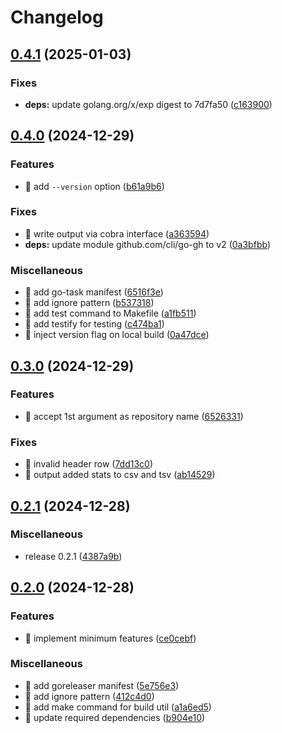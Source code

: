 # Changelog

## [0.4.1](https://github.com/shufo/gh-issue-stats/compare/v0.4.0...v0.4.1) (2025-01-03)


### Fixes

* **deps:** update golang.org/x/exp digest to 7d7fa50 ([c163900](https://github.com/shufo/gh-issue-stats/commit/c1639007f6f80bdace19dcbc9bccfb12c7d66726))

## [0.4.0](https://github.com/shufo/gh-issue-stats/compare/v0.3.0...v0.4.0) (2024-12-29)


### Features

* 🎸 add `--version` option ([b61a9b6](https://github.com/shufo/gh-issue-stats/commit/b61a9b6d80232a6600b8616136edfa280dbe56d6))


### Fixes

* 🐛 write output via cobra interface ([a363594](https://github.com/shufo/gh-issue-stats/commit/a36359492ea8943eb1137134257184b26fda1ab4))
* **deps:** update module github.com/cli/go-gh to v2 ([0a3bfbb](https://github.com/shufo/gh-issue-stats/commit/0a3bfbbfbdf2606f7ee8ae72911d64bc2bdc9c80))


### Miscellaneous

* 🤖 add go-task manifest ([6516f3e](https://github.com/shufo/gh-issue-stats/commit/6516f3e822b5e9436ff3bcbbeaa571e62c0c61d6))
* 🤖 add ignore pattern ([b537318](https://github.com/shufo/gh-issue-stats/commit/b537318c25a075bb8fcc6a04de915facec1b235c))
* 🤖 add test command to Makefile ([a1fb511](https://github.com/shufo/gh-issue-stats/commit/a1fb511245ee02c38d599976b4407337114d5319))
* 🤖 add testify for testing ([c474ba1](https://github.com/shufo/gh-issue-stats/commit/c474ba10d341b0b909500894dcdc75adf3e1ed25))
* 🤖 inject version flag on local build ([0a47dce](https://github.com/shufo/gh-issue-stats/commit/0a47dce5934f9399a2f20da8c7c93a6f320ef287))

## [0.3.0](https://github.com/shufo/gh-issue-stats/compare/v0.2.1...v0.3.0) (2024-12-29)


### Features

* 🎸 accept 1st argument as repository name ([6526331](https://github.com/shufo/gh-issue-stats/commit/6526331805f578ba141929ee5abcb4d99c262cda))


### Fixes

* 🐛 invalid header row ([7dd13c0](https://github.com/shufo/gh-issue-stats/commit/7dd13c04be7525cc7d07131b1dec9e2fcb00aa27))
* 🐛 output added stats to csv and tsv ([ab14529](https://github.com/shufo/gh-issue-stats/commit/ab14529d1d98827a5a849700fb9a077ae7b474f1))

## [0.2.1](https://github.com/shufo/gh-issue-stats/compare/v0.2.0...v0.2.1) (2024-12-28)


### Miscellaneous

* release 0.2.1 ([4387a9b](https://github.com/shufo/gh-issue-stats/commit/4387a9bdef7b4612939a319d0c2d926da05cbf11))

## [0.2.0](https://github.com/shufo/gh-issue-stats/compare/v0.1.0...v0.2.0) (2024-12-28)


### Features

* 🎸 implement minimum features ([ce0cebf](https://github.com/shufo/gh-issue-stats/commit/ce0cebf8efdb07b856c2d6a2f1bc07c644c4c929))


### Miscellaneous

* 🤖 add goreleaser manifest ([5e756e3](https://github.com/shufo/gh-issue-stats/commit/5e756e364025fa9f47bedfb9eeac23ffc28f7922))
* 🤖 add ignore pattern ([412c4d0](https://github.com/shufo/gh-issue-stats/commit/412c4d01d95c49c3d17b590157b781467f254d71))
* 🤖 add make command for build util ([a1a6ed5](https://github.com/shufo/gh-issue-stats/commit/a1a6ed54a269258a88003d6ebcbb58baad0573d6))
* 🤖 update required dependencies ([b904e10](https://github.com/shufo/gh-issue-stats/commit/b904e10ab44a36af1ad6337b1a8705a3e4552462))
